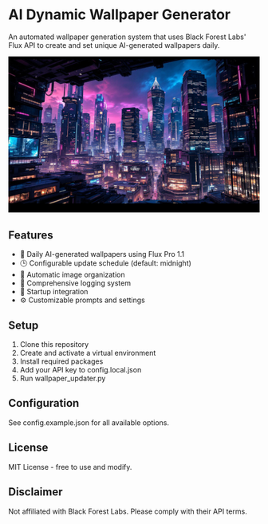 ﻿# AI Dynamic Wallpaper Generator

An automated wallpaper generation system that uses Black Forest Labs' Flux API to create and set unique AI-generated wallpapers daily.

![Example](/images/wallpaper.png)

## Features

- 🎨 Daily AI-generated wallpapers using Flux Pro 1.1
- 🕒 Configurable update schedule (default: midnight)
- 📁 Automatic image organization
- 📝 Comprehensive logging system
- 🔄 Startup integration
- ⚙️ Customizable prompts and settings

## Setup

1. Clone this repository
2. Create and activate a virtual environment
3. Install required packages
4. Add your API key to config.local.json
5. Run wallpaper_updater.py

## Configuration

See config.example.json for all available options.

## License

MIT License - free to use and modify.

## Disclaimer

Not affiliated with Black Forest Labs. Please comply with their API terms.
